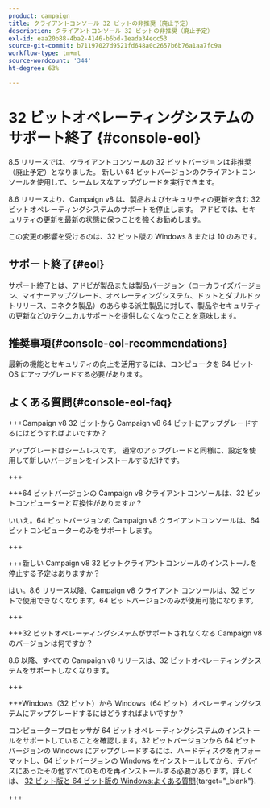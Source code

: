 ```yaml
---
product: campaign
title: クライアントコンソール 32 ビットの非推奨（廃止予定）
description: クライアントコンソール 32 ビットの非推奨（廃止予定）
exl-id: eaa20b88-4ba2-4146-b6bd-1eada34ecc53
source-git-commit: b71197027d9521fd648a0c2657b6b76a1aa7fc9a
workflow-type: tm+mt
source-wordcount: '344'
ht-degree: 63%

---
```


# 32 ビットオペレーティングシステムのサポート終了 {#console-eol}

8.5 リリースでは、クライアントコンソールの 32 ビットバージョンは非推奨（廃止予定）となりました。 新しい 64 ビットバージョンのクライアントコンソールを使用して、シームレスなアップグレードを実行できます。

8.6 リリースより、Campaign v8 は、製品およびセキュリティの更新を含む 32 ビットオペレーティングシステムのサポートを停止します。 アドビでは、セキュリティの更新を最新の状態に保つことを強くお勧めします。

この変更の影響を受けるのは、32 ビット版の Windows 8 または 10 のみです。

## サポート終了{#eol}

サポート終了とは、アドビが製品または製品バージョン（ローカライズバージョン、マイナーアップグレード、オペレーティングシステム、ドットとダブルドットリリース、コネクタ製品）のあらゆる派生製品に対して、製品やセキュリティの更新などのテクニカルサポートを提供しなくなったことを意味します。

## 推奨事項{#console-eol-recommendations}

最新の機能とセキュリティの向上を活用するには、コンピュータを 64 ビット OS にアップグレードする必要があります。

## よくある質問{#console-eol-faq}

+++Campaign v8 32 ビットから Campaign v8 64 ビットにアップグレードするにはどうすればよいですか？

アップグレードはシームレスです。 通常のアップグレードと同様に、設定を使用して新しいバージョンをインストールするだけです。

+++

+++64 ビットバージョンの Campaign v8 クライアントコンソールは、32 ビットコンピューターと互換性がありますか？

いいえ。64 ビットバージョンの Campaign v8 クライアントコンソールは、64 ビットコンピューターのみをサポートします。

+++

+++新しい Campaign v8 32 ビットクライアントコンソールのインストールを停止する予定はありますか？

はい。8.6 リリース以降、Campaign v8 クライアント コンソールは、32 ビットで使用できなくなります。64 ビットバージョンのみが使用可能になります。

+++

+++32 ビットオペレーティングシステムがサポートされなくなる Campaign v8 のバージョンは何ですか？

8.6 以降、すべての Campaign v8 リリースは、32 ビットオペレーティングシステムをサポートしなくなります。

+++

+++Windows（32 ビット）から Windows（64 ビット）オペレーティングシステムにアップグレードするにはどうすればよいですか？

コンピュータープロセッサが 64 ビットオペレーティングシステムのインストールをサポートしていることを確認します。32 ビットバージョンから 64 ビットバージョンの Windows にアップグレードするには、ハードディスクを再フォーマットし、64 ビットバージョンの Windows をインストールしてから、デバイスにあったその他すべてのものを再インストールする必要があります。詳しくは、 [32 ビット版と 64 ビット版の Windows:よくある質問](https://support.microsoft.com/ja-jp/windows/32-bit-and-64-bit-windows-frequently-asked-questions-c6ca9541-8dce-4d48-0415-94a3faa2e13d){target="_blank"}.

+++

<!--
+++ How do I check if I am on a 32-bit computer or 64-bit?

**WINDOWS 10 AND WINDOWS 8.1**

1. Click the **Start** button, then select **Settings** > **System** > **About**.
1. Under **Device specifications**, see **System type**.

**WINDOWS 7**
1. Select the **Start** button, right-click **Computer** and select **Properties**.
1. Under **System**, see the system type.

For more information, see [32-bit and 64-bit Windows: Frequently asked questions](https://support.microsoft.com/en-us/windows/32-bit-and-64-bit-windows-frequently-asked-questions-c6ca9541-8dce-4d48-0415-94a3faa2e13d){target="_blank"}.

+++
-->
